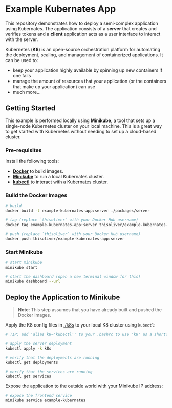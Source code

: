 # Example Kubernates App

This repository demonstrates how to deploy a semi-complex application using Kubernates. The application consists of a **server** that creates and verifies tokens and a **client** application acts as a user interface to interact with the server.

Kubernetes (**K8**) is an open-source orchestration platform for automating the deployment, scaling, and management of containerized applications. It can be used to:

- keep your application highly available by spinning up new containers if one fails
- manage the amount of resources that your application (or the containers that make up your application) can use
- much more...

## Getting Started

This example is performed locally using **Minikube**, a tool that sets up a single-node Kubernetes cluster on your local machine. This is a great way to get started with Kubernetes without needing to set up a cloud-based cluster.

### Pre-requisites

Install the following tools:

- [**Docker**](https://docs.docker.com/get-docker/) to build images.
- [**Minikube**](https://minikube.sigs.k8s.io/docs/start/) to run a local Kubernates cluster.
- [**kubectl**](https://kubernetes.io/docs/tasks/tools/#kubectl) to interact with a Kubernates cluster.

### Build the Docker Images

```bash
# build
docker build -t example-kubernates-app:server ./packages/server

# tag (replace `thisoliver` with your Docker Hub username)
docker tag example-kubernates-app:server thisoliver/example-kubernates-app:server

# push (replace `thisoliver` with your Docker Hub username)
docker push thisoliver/example-kubernates-app:server
```

### Start Minikube

```bash
# start minikube
minikube start

# start the dashboard (open a new terminal window for this)
minikube dashboard --url
```

## Deploy the Application to Minikube

> **Note**: This step assumes that you have already built and pushed the Docker images.

Apply the K8 config files in [./k8s](./k8s/) to your local K8 cluster using `kubectl`:

```bash
# TIP: add 'alias k8='kubectl'' to your .bashrc to use 'k8' as a shortcut for 'kubectl

# apply the server deployment
kubectl apply -k k8s

# verify that the deployments are running
kubectl get deployments

# verify that the services are running
kubectl get services
```

Expose the application to the outside world with your Minikube IP address:

```bash
# expose the frontend service
minikube service example-kubernates
```
